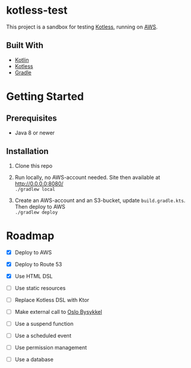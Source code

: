 # kotless-test
This project is a sandbox for testing [Kotless](https://github.com/JetBrains/kotless), running on [AWS](https://aws.amazon.com/).

## Built With
- [Kotlin](https://kotlinlang.org/)
- [Kotless](https://github.com/JetBrains/kotless)
- [Gradle](https://gradle.org/)

# Getting Started
## Prerequisites
- Java 8 or newer

## Installation
1. Clone this repo

1. Run locally, no AWS-account needed. Site then available at http://0.0.0.0:8080/   
`./gradlew local`

1. Create an AWS-account and an S3-bucket, update `build.gradle.kts`. Then deploy to AWS   
`./gradlew deploy`

# Roadmap
- [x] Deploy to AWS
- [x] Deploy to Route 53
- [x] Use HTML DSL
- [ ] Use static resources
- [ ] Replace Kotless DSL with Ktor
- [ ] Make external call to [Oslo Bysykkel](https://oslobysykkel.no/apne-data/sanntid)
- [ ] Use a suspend function
- [ ] Use a scheduled event
- [ ] Use permission management
- [ ] Use a database

